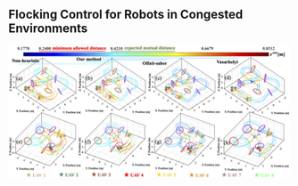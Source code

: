 ## Flocking  Control for Robots in Congested Environments
![Trajectories of Two different robot flocks in confined environments (Comparision with other methods)](Images/simulation_trajectory_comparison.png)
